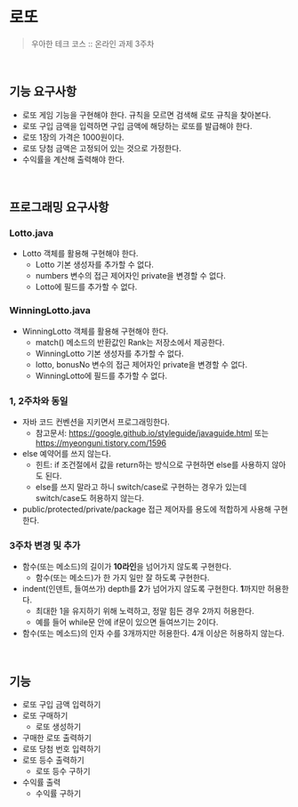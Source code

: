 # 로또 

> 우아한 테크 코스 :: 온라인 과제 3주차

&nbsp;

## 기능 요구사항

- 로또 게임 기능을 구현해야 한다. 규칙을 모르면 검색해 로또 규칙을 찾아본다.
- 로또 구입 금액을 입력하면 구입 금액에 해당하는 로또를 발급해야 한다.
- 로또 1장의 가격은 1000원이다.
- 로또 당첨 금액은 고정되어 있는 것으로 가정한다.
- 수익률을 계산해 출력해야 한다.

&nbsp;

## 프로그래밍 요구사항

### Lotto.java

- Lotto 객체를 활용해 구현해야 한다.
    + Lotto 기본 생성자를 추가할 수 없다.
    + numbers 변수의 접근 제어자인 private을 변경할 수 없다.
    + Lotto에 필드를 추가할 수 없다.

### WinningLotto.java

- WinningLotto 객체를 활용해 구현해야 한다.
    + match() 메소드의 반환값인 Rank는 저장소에서 제공한다.
    + WinningLotto 기본 생성자를 추가할 수 없다.
    + lotto, bonusNo 변수의 접근 제어자인 private을 변경할 수 없다.
    + WinningLotto에 필드를 추가할 수 없다.

### 1, 2주차와 동일

- 자바 코드 컨벤션을 지키면서 프로그래밍한다.
    + 참고문서: https://google.github.io/styleguide/javaguide.html 또는 https://myeonguni.tistory.com/1596
- else 예약어를 쓰지 않는다.
    + 힌트: if 조건절에서 값을 return하는 방식으로 구현하면 else를 사용하지 않아도 된다.
    + else를 쓰지 말라고 하니 switch/case로 구현하는 경우가 있는데 switch/case도 허용하지 않는다.
- public/protected/private/package 접근 제어자를 용도에 적합하게 사용해 구현한다.

### 3주차 변경 및 추가

- 함수(또는 메소드)의 길이가 **10라인**을 넘어가지 않도록 구현한다.
    + 함수(또는 메소드)가 한 가지 일만 잘 하도록 구현한다.
- indent(인덴트, 들여쓰가) depth를 **2**가 넘어가지 않도록 구현한다. **1**까지만 허용한다.
    + 최대한 1을 유지하기 위해 노력하고, 정말 힘든 경우 2까지 허용한다.
    + 예를 들어 while문 안에 if문이 있으면 들여쓰기는 2이다.
- 함수(또는 메소드)의 인자 수를 3개까지만 허용한다. 4개 이상은 허용하지 않는다.

&nbsp;

## 기능

- 로또 구입 금액 입력하기
- 로또 구매하기
    + 로또 생성하기
- 구매한 로또 출력하기
- 로또 당첨 번호 입력하기
- 로또 등수 출력하기
    + 로또 등수 구하기
- 수익률 출력
    + 수익률 구하기


